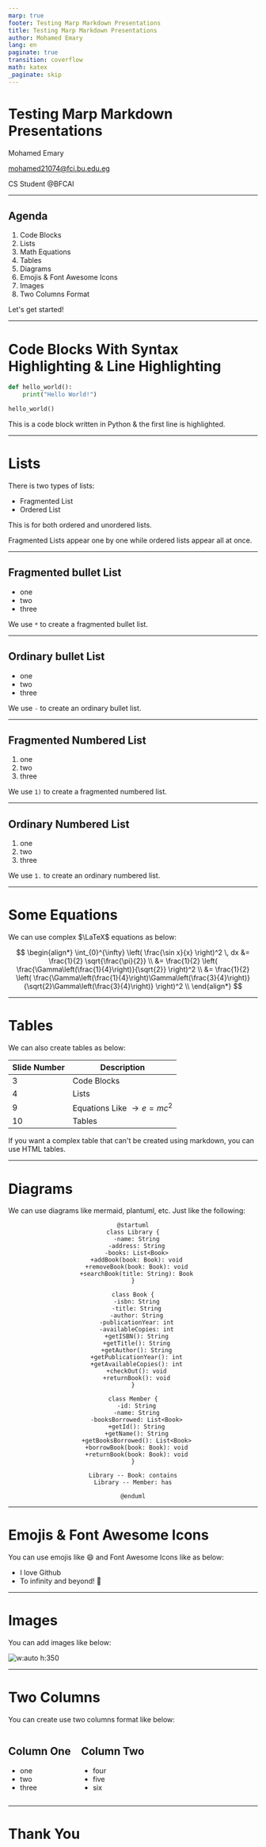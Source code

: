 ```yaml
---
marp: true
footer: Testing Marp Markdown Presentations
title: Testing Marp Markdown Presentations
author: Mohamed Emary
lang: en
paginate: true
transition: coverflow
math: katex
_paginate: skip
---
```


<!-- 
_class: slide-one
-->

# Testing Marp Markdown Presentations

Mohamed Emary

<mohamed21074@fci.bu.edu.eg>

CS Student @BFCAI

---

## Agenda

1. Code Blocks
2. Lists
3. Math Equations
4. Tables
5. Diagrams
6. Emojis & Font Awesome Icons
7. Images
8. Two Columns Format

Let's get started!

---

# Code Blocks With Syntax Highlighting & Line Highlighting

```python {1,3}
def hello_world():
    print("Hello World!")

hello_world()
```

This is a code block written in Python & the first line is highlighted.

---

# Lists

There is two types of lists:

- Fragmented List
- Ordered List

This is for both ordered and unordered lists.

Fragmented Lists appear one by one while ordered lists appear all at once.

---

## Fragmented bullet List

<!-- markdownlint-disable -->
* one
* two
* three
<!-- markdownlint-enable -->

We use `*` to create a fragmented bullet list.

---

## Ordinary bullet List

- one
- two
- three

We use `-` to create an ordinary bullet list.

---

## Fragmented Numbered List

1) one
2) two
3) three

We use `1)` to create a fragmented numbered list.

---

## Ordinary Numbered List

1. one
2. two
3. three

We use `1.` to create an ordinary numbered list.

---

# Some Equations

We can use complex $\LaTeX$ equations as below:

$$
\begin{align*}
\int_{0}^{\infty} \left( \frac{\sin x}{x} \right)^2 \, dx &= \frac{1}{2} \sqrt{\frac{\pi}{2}} \\
&= \frac{1}{2} \left( \frac{\Gamma\left(\frac{1}{4}\right)}{\sqrt{2}} \right)^2 \\
&= \frac{1}{2} \left( \frac{\Gamma\left(\frac{1}{4}\right)\Gamma\left(\frac{3}{4}\right)}{\sqrt{2}\Gamma\left(\frac{3}{4}\right)} \right)^2 \\
\end{align*}
$$

---

# Tables

We can also create tables as below:

| Slide Number | Description                 |
| ------------ | --------------------------- |
| 3            | Code Blocks                 |
| 4            | Lists                       |
| 9            | Equations Like $\to e=mc^2$ |
| 10           | Tables                      |

If you want a complex table that can't be created using markdown, you can use HTML tables.

---

# Diagrams

We can use diagrams like mermaid, plantuml, etc. Just like the following:

<div style="text-align: center;">

```plantuml
@startuml
class Library {
  -name: String
  -address: String
  -books: List<Book>
  +addBook(book: Book): void
  +removeBook(book: Book): void
  +searchBook(title: String): Book
}

class Book {
  -isbn: String
  -title: String
  -author: String
  -publicationYear: int
  -availableCopies: int
  +getISBN(): String
  +getTitle(): String
  +getAuthor(): String
  +getPublicationYear(): int
  +getAvailableCopies(): int
  +checkOut(): void
  +returnBook(): void
}

class Member {
  -id: String
  -name: String
  -booksBorrowed: List<Book>
  +getId(): String
  +getName(): String
  +getBooksBorrowed(): List<Book>
  +borrowBook(book: Book): void
  +returnBook(book: Book): void
}

Library -- Book: contains
Library -- Member: has

@enduml
```

</div>

---

# Emojis & Font Awesome Icons

You can use emojis like :smile: and Font Awesome Icons like <i class="fab fa-github"></i> as below:

- I love Github <i class="fab fa-github"></i>
- To infinity and beyond! :rocket:

---

# Images

You can add images like below:

![w:auto h:350](https://cataas.com/cat)

---

# Two Columns

You can create use two columns format like below:

<div class="columns">
<div>

## Column One

- one
- two
- three

</div>
<div>

## Column Two

- four
- five
- six

</div>
</div>

---

<!-- _class: last -->

# Thank You
